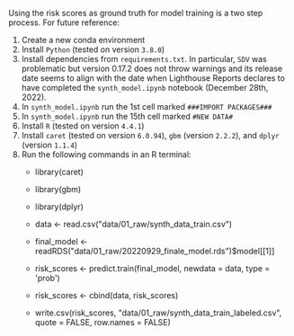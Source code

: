 Using the risk scores as ground truth for model training is a two step process. For future reference:

1. Create a new conda environment
2. Install `Python` (tested on version `3.8.0`)
3. Install dependencies from `requirements.txt`. In particular, `SDV` was problematic but version 0.17.2 does not throw warnings and its release date seems to align with the date when Lighthouse Reports declares to have completed the `synth_model.ipynb` notebook (December 28th, 2022).
4. In `synth_model.ipynb` run the 1st cell marked `###IMPORT PACKAGES###`
5. In `synth_model.ipynb` run the 15th cell marked `#NEW DATA#`
6. Install `R` (tested on version `4.4.1`)
7. Install `caret` (tested on version `6.0.94`), `gbm` (version `2.2.2`), and `dplyr` (version `1.1.4`)
8. Run the following commands in an R terminal:
   * library(caret)
   * library(gbm)
   * library(dplyr)

   * data <- read.csv("data/01_raw/synth_data_train.csv")
   * final_model <- readRDS("data/01_raw/20220929_finale_model.rds")$model[[1]]

   * risk_scores <- predict.train(final_model, newdata = data, type = 'prob')
   * risk_scores <- cbind(data, risk_scores)
   * write.csv(risk_scores, "data/01_raw/synth_data_train_labeled.csv", quote = FALSE, row.names = FALSE)